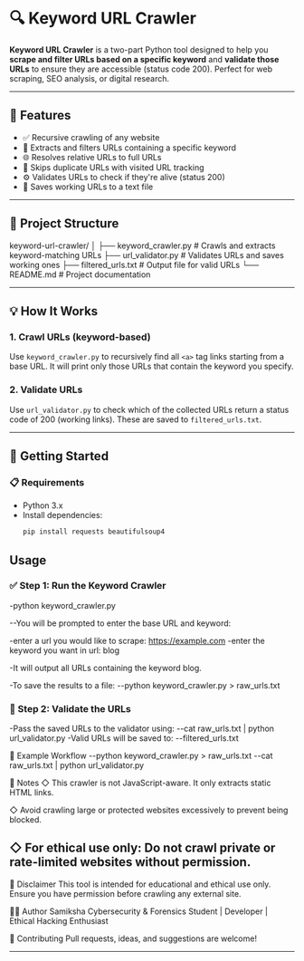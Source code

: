# 🔍 Keyword URL Crawler

**Keyword URL Crawler** is a two-part Python tool designed to help you **scrape and filter URLs based on a specific keyword** and **validate those URLs** to ensure they are accessible (status code 200). Perfect for web scraping, SEO analysis, or digital research.

---

## 🧠 Features

- ✅ Recursive crawling of any website
- 🔎 Extracts and filters URLs containing a specific keyword
- 🌐 Resolves relative URLs to full URLs
- 🚫 Skips duplicate URLs with visited URL tracking
- ⚙️ Validates URLs to check if they're alive (status 200)
- 📁 Saves working URLs to a text file

---

## 📂 Project Structure

keyword-url-crawler/
│
├── keyword_crawler.py # Crawls and extracts keyword-matching URLs
├── url_validator.py # Validates URLs and saves working ones
├── filtered_urls.txt # Output file for valid URLs
└── README.md # Project documentation

---

## 💡 How It Works

### 1. **Crawl URLs (keyword-based)**  
Use `keyword_crawler.py` to recursively find all `<a>` tag links starting from a base URL. It will print only those URLs that contain the keyword you specify.

### 2. **Validate URLs**  
Use `url_validator.py` to check which of the collected URLs return a status code of 200 (working links). These are saved to `filtered_urls.txt`.

---

## 🚀 Getting Started

### 📋 Requirements

- Python 3.x
- Install dependencies:
  ```bash
  pip install requests beautifulsoup4

## Usage

### ✅ Step 1: Run the Keyword Crawler

 -python keyword_crawler.py

--You will be prompted to enter the base URL and keyword:

-enter a url you would like to scrape: https://example.com
-enter the keyword you want in url: blog

-It will output all URLs containing the keyword blog.

-To save the results to a file:
--python keyword_crawler.py > raw_urls.txt

### 🔎 Step 2: Validate the URLs
-Pass the saved URLs to the validator using:
--cat raw_urls.txt | python url_validator.py
-Valid URLs will be saved to:
--filtered_urls.txt

🧪 Example Workflow
--python keyword_crawler.py > raw_urls.txt
--cat raw_urls.txt | python url_validator.py

📌 Notes
◇ This crawler is not JavaScript-aware. It only extracts static HTML links.

◇ Avoid crawling large or protected websites excessively to prevent being blocked.

◇ For ethical use only: Do not crawl private or rate-limited websites without permission.
---

🔐 Disclaimer
This tool is intended for educational and ethical use only. Ensure you have permission before crawling any external site.

🙋‍♀️ Author
Samiksha
 Cybersecurity & Forensics Student | Developer | Ethical Hacking Enthusiast

🤝 Contributing
Pull requests, ideas, and suggestions are welcome!

---
